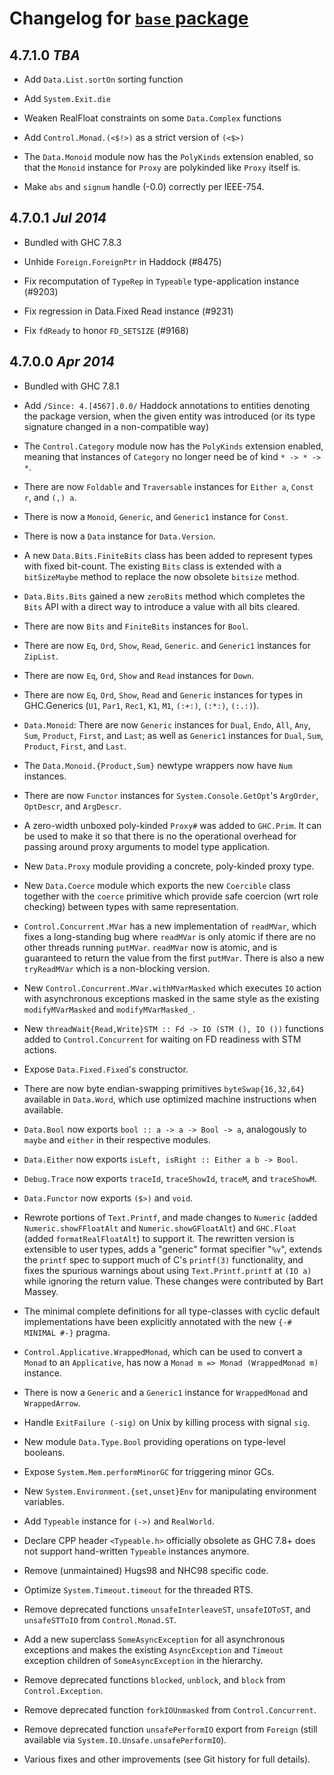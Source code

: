 # Changelog for [`base` package](http://hackage.haskell.org/package/base)

## 4.7.1.0 *TBA*

  * Add `Data.List.sortOn` sorting function

  * Add `System.Exit.die`

  * Weaken RealFloat constraints on some `Data.Complex` functions

  * Add `Control.Monad.(<$!>)` as a strict version of `(<$>)`

  * The `Data.Monoid` module now has the `PolyKinds` extension
    enabled, so that the `Monoid` instance for `Proxy` are polykinded
    like `Proxy` itself is.

  * Make `abs` and `signum` handle (-0.0) correctly per IEEE-754.

## 4.7.0.1  *Jul 2014*

  * Bundled with GHC 7.8.3

  * Unhide `Foreign.ForeignPtr` in Haddock (#8475)

  * Fix recomputation of `TypeRep` in `Typeable` type-application instance
    (#9203)

  * Fix regression in Data.Fixed Read instance (#9231)

  * Fix `fdReady` to honor `FD_SETSIZE` (#9168)

## 4.7.0.0  *Apr 2014*

  * Bundled with GHC 7.8.1

  * Add `/Since: 4.[4567].0.0/` Haddock annotations to entities
    denoting the package version, when the given entity was introduced
    (or its type signature changed in a non-compatible way)

  * The `Control.Category` module now has the `PolyKinds` extension
    enabled, meaning that instances of `Category` no longer need be of
    kind `* -> * -> *`.

  * There are now `Foldable` and `Traversable` instances for `Either a`,
   `Const r`, and `(,) a`.

  * There is now a `Monoid`, `Generic`, and `Generic1` instance for `Const`.

  * There is now a `Data` instance for `Data.Version`.

  * A new `Data.Bits.FiniteBits` class has been added to represent
    types with fixed bit-count. The existing `Bits` class is extended
    with a `bitSizeMaybe` method to replace the now obsolete
    `bitsize` method.

  * `Data.Bits.Bits` gained a new `zeroBits` method which completes the
    `Bits` API with a direct way to introduce a value with all bits cleared.

  * There are now `Bits` and `FiniteBits` instances for `Bool`.

  * There are now `Eq`, `Ord`, `Show`, `Read`, `Generic`. and `Generic1`
    instances for `ZipList`.

  * There are now `Eq`, `Ord`, `Show` and `Read` instances for `Down`.

  * There are now `Eq`, `Ord`, `Show`, `Read` and `Generic` instances
    for types in GHC.Generics (`U1`, `Par1`, `Rec1`, `K1`, `M1`,
    `(:+:)`, `(:*:)`, `(:.:)`).

  * `Data.Monoid`: There are now `Generic` instances for `Dual`, `Endo`,
    `All`, `Any`, `Sum`, `Product`, `First`, and `Last`; as well as
    `Generic1` instances for `Dual`, `Sum`, `Product`, `First`, and `Last`.

  * The `Data.Monoid.{Product,Sum}` newtype wrappers now have `Num` instances.

  * There are now `Functor` instances for `System.Console.GetOpt`'s
    `ArgOrder`, `OptDescr`, and `ArgDescr`.

  * A zero-width unboxed poly-kinded `Proxy#` was added to
    `GHC.Prim`. It can be used to make it so that there is no the
    operational overhead for passing around proxy arguments to model
    type application.

  * New `Data.Proxy` module providing a concrete, poly-kinded proxy type.

  * New `Data.Coerce` module which exports the new `Coercible` class
    together with the `coerce` primitive which provide safe coercion
    (wrt role checking) between types with same representation.

  * `Control.Concurrent.MVar` has a new implementation of `readMVar`,
    which fixes a long-standing bug where `readMVar` is only atomic if
    there are no other threads running `putMVar`.  `readMVar` now is
    atomic, and is guaranteed to return the value from the first
    `putMVar`.  There is also a new `tryReadMVar` which is a
    non-blocking version.

  * New `Control.Concurrent.MVar.withMVarMasked` which executes
    `IO` action with asynchronous exceptions masked in the same style
    as the existing `modifyMVarMasked` and `modifyMVarMasked_`.

  * New `threadWait{Read,Write}STM :: Fd -> IO (STM (), IO ())`
    functions added to `Control.Concurrent` for waiting on FD
    readiness with STM actions.

  * Expose `Data.Fixed.Fixed`'s constructor.

  * There are now byte endian-swapping primitives
    `byteSwap{16,32,64}` available in `Data.Word`, which use
    optimized machine instructions when available.

  * `Data.Bool` now exports `bool :: a -> a -> Bool -> a`, analogously
    to `maybe` and `either` in their respective modules.

  * `Data.Either` now exports `isLeft, isRight :: Either a b -> Bool`.

  * `Debug.Trace` now exports `traceId`, `traceShowId`, `traceM`,
    and `traceShowM`.

  * `Data.Functor` now exports `($>)` and `void`.

  * Rewrote portions of `Text.Printf`, and made changes to `Numeric`
    (added `Numeric.showFFloatAlt` and `Numeric.showGFloatAlt`) and
    `GHC.Float` (added `formatRealFloatAlt`) to support it.  The
    rewritten version is extensible to user types, adds a "generic"
    format specifier "`%v`", extends the `printf` spec to support much
    of C's `printf(3)` functionality, and fixes the spurious warnings
    about using `Text.Printf.printf` at `(IO a)` while ignoring the
    return value.  These changes were contributed by Bart Massey.

  * The minimal complete definitions for all type-classes with cyclic
    default implementations have been explicitly annotated with the
    new `{-# MINIMAL #-}` pragma.

  * `Control.Applicative.WrappedMonad`, which can be used to convert a
    `Monad` to an `Applicative`, has now a
    `Monad m => Monad (WrappedMonad m)` instance.

  * There is now a `Generic` and a `Generic1` instance for `WrappedMonad`
    and `WrappedArrow`.

  * Handle `ExitFailure (-sig)` on Unix by killing process with signal `sig`.

  * New module `Data.Type.Bool` providing operations on type-level booleans.

  * Expose `System.Mem.performMinorGC` for triggering minor GCs.

  * New `System.Environment.{set,unset}Env` for manipulating
    environment variables.

  * Add `Typeable` instance for `(->)` and `RealWorld`.

  * Declare CPP header `<Typeable.h>` officially obsolete as GHC 7.8+
    does not support hand-written `Typeable` instances anymore.

  * Remove (unmaintained) Hugs98 and NHC98 specific code.

  * Optimize `System.Timeout.timeout` for the threaded RTS.

  * Remove deprecated functions `unsafeInterleaveST`, `unsafeIOToST`,
    and `unsafeSTToIO` from `Control.Monad.ST`.

  * Add a new superclass `SomeAsyncException` for all asynchronous exceptions
    and makes the existing `AsyncException` and `Timeout` exception children
    of `SomeAsyncException` in the hierarchy.

  * Remove deprecated functions `blocked`, `unblock`, and `block` from
    `Control.Exception`.

  * Remove deprecated function `forkIOUnmasked` from `Control.Concurrent`.

  * Remove deprecated function `unsafePerformIO` export from `Foreign`
    (still available via `System.IO.Unsafe.unsafePerformIO`).

  * Various fixes and other improvements (see Git history for full details).
